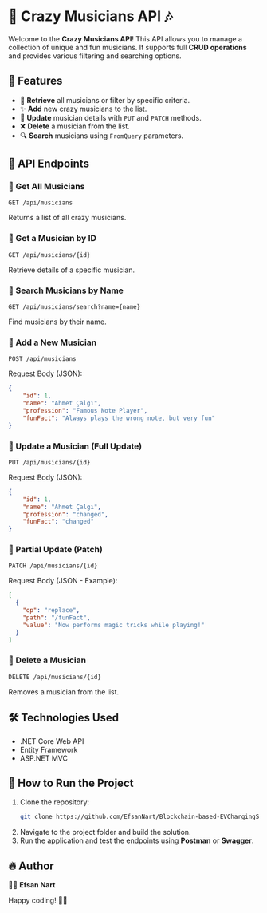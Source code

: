 # 🎸 Crazy Musicians API 🎶

Welcome to the **Crazy Musicians API**! This API allows you to manage a collection of unique and fun musicians. It supports full **CRUD operations** and provides various filtering and searching options.

## 🚀 Features
- 🎼 **Retrieve** all musicians or filter by specific criteria.
- ✨ **Add** new crazy musicians to the list.
- 📝 **Update** musician details with `PUT` and `PATCH` methods.
- ❌ **Delete** a musician from the list.
- 🔍 **Search** musicians using `FromQuery` parameters.

## 📌 API Endpoints
### 🔹 Get All Musicians
```
GET /api/musicians
```
Returns a list of all crazy musicians.

### 🔹 Get a Musician by ID
```
GET /api/musicians/{id}
```
Retrieve details of a specific musician.

### 🔹 Search Musicians by Name
```
GET /api/musicians/search?name={name}
```
Find musicians by their name.

### 🔹 Add a New Musician
```
POST /api/musicians
```
Request Body (JSON):
```json
{
    "id": 1,
    "name": "Ahmet Çalgı",
    "profession": "Famous Note Player",
    "funFact": "Always plays the wrong note, but very fun"
}
```

### 🔹 Update a Musician (Full Update)
```
PUT /api/musicians/{id}
```
Request Body (JSON):
```json
{
    "id": 1,
    "name": "Ahmet Çalgı",
    "profession": "changed",
    "funFact": "changed"
}
```

### 🔹 Partial Update (Patch)
```
PATCH /api/musicians/{id}
```
Request Body (JSON - Example):
```json
[
  {
    "op": "replace",
    "path": "/funFact",
    "value": "Now performs magic tricks while playing!"
  }
]
```

### 🔹 Delete a Musician
```
DELETE /api/musicians/{id}
```
Removes a musician from the list.

## 🛠️ Technologies Used
- .NET Core Web API
- Entity Framework
- ASP.NET MVC

## 🚀 How to Run the Project
1. Clone the repository:
   ```sh
   git clone https://github.com/EfsanNart/Blockchain-based-EVChargingSystem.git
   ```
2. Navigate to the project folder and build the solution.
3. Run the application and test the endpoints using **Postman** or **Swagger**.

## 🔥 Author
👨‍💻 **Efsan Nart**

Happy coding! 🎵🚀

